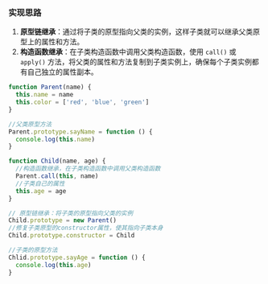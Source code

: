 ### 实现思路

1. **原型链继承**：通过将子类的原型指向父类的实例，这样子类就可以继承父类原型上的属性和方法。
2. **构造函数继承**：在子类构造函数中调用父类构造函数，使用 `call()` 或 `apply()` 方法，将父类的属性和方法复制到子类实例上，确保每个子类实例都有自己独立的属性副本。

```javascript
function Parent(name) {
  this.name = name
  this.color = ['red', 'blue', 'green']
}

//父类原型方法
Parent.prototype.sayName = function () {
  console.log(this.name)
}

function Child(name, age) {
  //构造函数继承，在子类构造函数中调用父类构造函数
  Parent.call(this, name)
  //子类自己的属性
  this.age = age
}

// 原型链继承：将子类的原型指向父类的实例
Child.prototype = new Parent()
//修复子类原型的constructor属性，使其指向子类本身
Child.prototype.constructor = Child

//子类的原型方法
Chlid.prototype.sayAge = function () {
  console.log(this.age)
}
```
